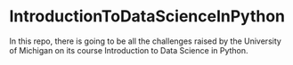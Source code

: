 # IntroductionToDataScienceInPython
In this repo, there is going to be all the challenges raised by the University of Michigan on its course Introduction to Data Science in Python.
